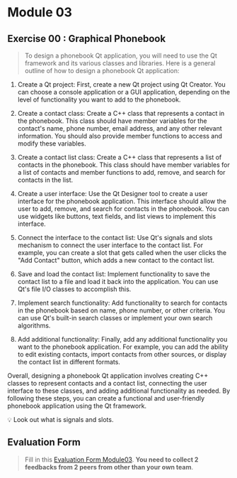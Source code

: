 # Module 03

## Exercise 00 : Graphical Phonebook
> To design a phonebook Qt application, you will need to use the Qt framework and its various classes and libraries. Here is a general outline of how to design a phonebook Qt application:

1. Create a Qt project: First, create a new Qt project using Qt Creator. You can choose a console application or a GUI application, depending on the level of functionality you want to add to the phonebook.

2. Create a contact class: Create a C++ class that represents a contact in the phonebook. This class should have member variables for the contact's name, phone number, email address, and any other relevant information. You should also provide member functions to access and modify these variables.

3. Create a contact list class: Create a C++ class that represents a list of contacts in the phonebook. This class should have member variables for a list of contacts and member functions to add, remove, and search for contacts in the list.

4. Create a user interface: Use the Qt Designer tool to create a user interface for the phonebook application. This interface should allow the user to add, remove, and search for contacts in the phonebook. You can use widgets like buttons, text fields, and list views to implement this interface.

5. Connect the interface to the contact list: Use Qt's signals and slots mechanism to connect the user interface to the contact list. For example, you can create a slot that gets called when the user clicks the "Add Contact" button, which adds a new contact to the contact list.

6. Save and load the contact list: Implement functionality to save the contact list to a file and load it back into the application. You can use Qt's file I/O classes to accomplish this.

7. Implement search functionality: Add functionality to search for contacts in the phonebook based on name, phone number, or other criteria. You can use Qt's built-in search classes or implement your own search algorithms.

8. Add additional functionality: Finally, add any additional functionality you want to the phonebook application. For example, you can add the ability to edit existing contacts, import contacts from other sources, or display the contact list in different formats.

Overall, designing a phonebook Qt application involves creating C++ classes to represent contacts and a contact list, connecting the user interface to these classes, and adding additional functionality as needed. By following these steps, you can create a functional and user-friendly phonebook application using the Qt framework.
<aside>
💡 Look out what is signals and slots.
</aside>

## Evaluation Form
> Fill in this [Evaluation Form Module03](https://docs.google.com/forms/d/e/1FAIpQLSebNI-8ckhxxxqpmZBOhD3CitEvBUnSUPCLCdMgFHfWQUgTAQ/viewform). **You need to collect 2 feedbacks from 2 peers from other than your own team**.
